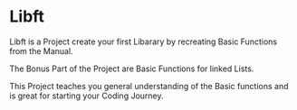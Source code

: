 # Libft

Libft is a Project create your first Libarary by recreating Basic Functions from the Manual.

The Bonus Part of the Project are Basic Functions for linked Lists.

This Project teaches you general understanding of the Basic functions and is great for starting your Coding Journey.